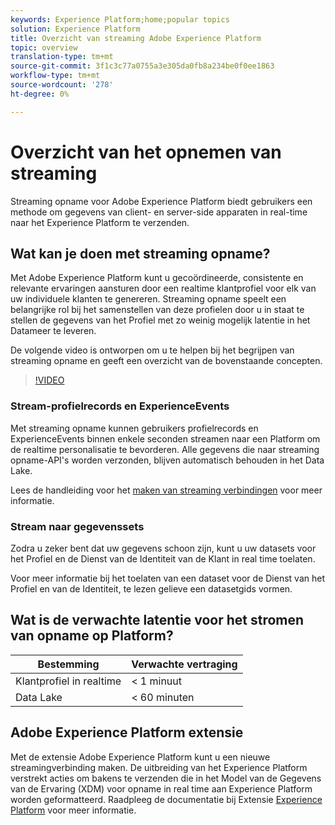 ```yaml
---
keywords: Experience Platform;home;popular topics
solution: Experience Platform
title: Overzicht van streaming Adobe Experience Platform
topic: overview
translation-type: tm+mt
source-git-commit: 3f1c3c77a0755a3e305da0fb8a234be0f0ee1863
workflow-type: tm+mt
source-wordcount: '278'
ht-degree: 0%

---
```



# Overzicht van het opnemen van streaming

Streaming opname voor Adobe Experience Platform biedt gebruikers een methode om gegevens van client- en server-side apparaten in real-time naar het Experience Platform te verzenden.

## Wat kan je doen met streaming opname?

Met Adobe Experience Platform kunt u gecoördineerde, consistente en relevante ervaringen aansturen door een realtime klantprofiel voor elk van uw individuele klanten te genereren. Streaming opname speelt een belangrijke rol bij het samenstellen van deze profielen door u in staat te stellen de gegevens van het Profiel met zo weinig mogelijk latentie in het Datameer te leveren.

De volgende video is ontworpen om u te helpen bij het begrijpen van streaming opname en geeft een overzicht van de bovenstaande concepten.

>[!VIDEO](https://video.tv.adobe.com/v/28425?quality=12&learn=on)

### Stream-profielrecords en ExperienceEvents

Met streaming opname kunnen gebruikers profielrecords en ExperienceEvents binnen enkele seconden streamen naar een Platform om de realtime personalisatie te bevorderen. Alle gegevens die naar streaming opname-API&#39;s worden verzonden, blijven automatisch behouden in het Data Lake.

Lees de handleiding voor het [maken van streaming verbindingen](../tutorials/create-streaming-connection.md) voor meer informatie.

### Stream naar gegevenssets

Zodra u zeker bent dat uw gegevens schoon zijn, kunt u uw datasets voor het Profiel en de Dienst van de Identiteit van de Klant in real time toelaten.

Voor meer informatie bij het toelaten van een dataset voor de Dienst van het Profiel en van de Identiteit, te lezen gelieve een datasetgids [](../../profile/tutorials/dataset-configuration.md)vormen.

## Wat is de verwachte latentie voor het stromen van opname op Platform?

| Bestemming | Verwachte vertraging |
| --------- | ---------------- |
| Klantprofiel in realtime | &lt; 1 minuut |
| Data Lake | &lt; 60 minuten |

## Adobe Experience Platform extensie

Met de extensie Adobe Experience Platform kunt u een nieuwe streamingverbinding maken. De uitbreiding van het Experience Platform verstrekt acties om bakens te verzenden die in het Model van de Gegevens van de Ervaring (XDM) voor opname in real time aan Experience Platform worden geformatteerd. Raadpleeg de documentatie bij Extensie [Experience Platform](https://docs.adobe.com/content/help/en/launch/using/extensions-ref/adobe-extension/adobe-experience-platform-extension.html) voor meer informatie.